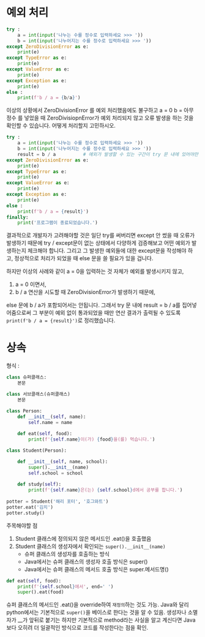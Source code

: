 # 예외 처리
```python
try :
    a = int(input('나누는 수를 정수로 입력하세요 >>> '))
    b = int(input('나누어지는 수를 정수로 입력하세요 >>> '))
except ZeroDivisionError as e:
    print(e)
except TypeError as e:
    print(e)
except ValueError as e:
    print(e)
except Exception as e:
    print(e)
else :
    print(f'b / a = {b/a}')
```
이상의 상황에서 ZeroDivisionError 를 예외 처리했음에도 불구하고
a = 0
b = 아무 정수
를 넣었을 때 ZeroDivisiopnError가 예외 처리되지 않고 오류 발생을 하는 것을 확인할 수 있습니다.
어떻게 처리할지 고민하시오.

```python
try :
    a = int(input('나누는 수를 정수로 입력하세요 >>> '))
    b = int(input('나누어지는 수를 정수로 입력하세요 >>> '))
    result = b / a          # 예외가 발생할 수 있는 구간이 try 문 내에 있어야만 합니다.
except ZeroDivisionError as e:
    print(e)
except TypeError as e:
    print(e)
except ValueError as e:
    print(e)
except Exception as e:
    print(e)
else :
    print(f'b / a = {result}')
finally:
    print('프로그램이 종료되었습니다.')
```
결과적으로 개발자가 고려해야할 것은 일단 try를 써버리면 except 안 썼을 때 오류가 발생하기 때문에 try / except문이 없는 상태에서 다양하게 검증해보고 어떤 예외가 발생하는지 체크해야 합니다. 
그리고 그 발생한 예외들에 대한 except문을 작성해야 하고, 정상적으로 처리가 되었을 때 else 문을 쓸 필요가 있을 겁니다.

하지만 이상의 사례와 같이 a = 0을 입력하는 것 자체가 예외를 발생시키지 않고,
1. a = 0 이면서,
2. b / a 연산을 시도할 때 ZeroDivisionError가 발생하기 때문에,

else 문에 b / a가 포함되어서는 안됩니다.
그래서 try 문 내에 result = b / a를 집어넣어줌으로써 그 부분이 예외 없이 통과되었을 때만 연산 결과가 출력될 수 있도록 `print(f'b / a = {result}')`로 정리했습니다.

# 상속
형식 :
```python
class 슈퍼클래스:
    본문

class 서브클래스(슈퍼클래스)
    본문
```

```python
class Person:
    def __init__(self, name):
        self.name = name
        
    def eat(self, food):
        print(f'{self.name}이(가) {food}을(를) 먹습니다.')

class Student(Person):

    def __init__(self, name, school):
        super().__init__(name)
        self.school = school
        
    def study(self):
        print(f'{self.name}은(는) {self.school}d에서 공부를 합니다.')
        
potter = Student('해리 포터', '호그와트')
potter.eat('김치')
potter.study()
```
주목해야할 점
1. Student 클래스에 정의되지 않은 메서드인 .eat()을 호출했음
2. Student 클래스의 생성자에서 확인되는 `super().__init__(name)`
    - 슈퍼 클래스의 생성자를 호출하는 방식
    - Java에서는 슈퍼 클래스의 생성자 호출 방식은 super()
    - Java에서는 슈퍼 클래스의 메서드 호출 방식은 super.메서드명()
   
```python
def eat(self, food):
    print(f'{self.school}에서', end=' ')
    super().eat(food)
```
슈퍼 클래스의 메서드인 .eat()을 override하여 `재정의`하는 것도 가능.
Java와 달리 python에서는 기본적으로 `super()`을 베이스로 한다는 것을 알 수 있음.
생성자나 소멸자가 __가 앞뒤로 붙기는 하지만 기본적으로 method라는 사실을 알고 계신다면 Java보다 오히려 더 일괄적인 방식으로 코드를 작성한다는 점을 확인.




